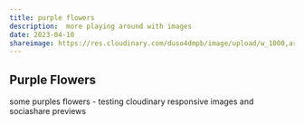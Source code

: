 ```yaml
---
title: purple flowers
description:  more playing around with images
date: 2023-04-10
shareimage: https://res.cloudinary.com/duso4dmpb/image/upload/w_1000,ar_16:9,c_fill,g_auto,e_sharpen/v1681145105/IMG_6232_bw826v.jpg
---
```



## Purple Flowers

some purples flowers - testing cloudinary responsive images and sociashare previews
<img
    	sizes="(min-width: 30em) 28em, 100vw"
    	srcset="https://res.cloudinary.com/eeeps/image/upload/f_auto,q_70,w_256/on_the_phone.jpg 256w,
    	        https://res.cloudinary.com/eeeps/image/upload/f_auto,q_70,w_512/on_the_phone.jpg 512w,
    	        https://res.cloudinary.com/eeeps/image/upload/f_auto,q_70,w_768/on_the_phone.jpg 768w,
    	        https://res.cloudinary.com/eeeps/image/upload/f_auto,q_70,w_1024/on_the_phone.jpg 1024w,
    	        https://res.cloudinary.com/eeeps/image/upload/f_auto,q_70,w_1280/on_the_phone.jpg 1280w"
    	src="https://res.cloudinary.com/eeeps/image/upload/f_auto,q_70,w_512/on_the_phone.jpg"
    	alt />





